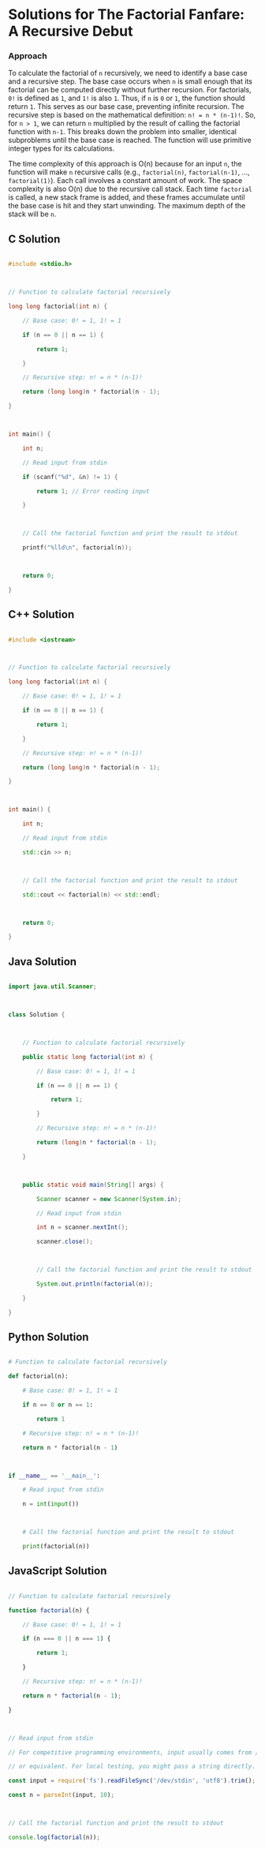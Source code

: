 # Solutions for The Factorial Fanfare: A Recursive Debut

### Approach
To calculate the factorial of `n` recursively, we need to identify a base case and a recursive step. The base case occurs when `n` is small enough that its factorial can be computed directly without further recursion. For factorials, `0!` is defined as `1`, and `1!` is also `1`. Thus, if `n` is `0` or `1`, the function should return `1`. This serves as our base case, preventing infinite recursion. The recursive step is based on the mathematical definition: `n! = n * (n-1)!`. So, for `n > 1`, we can return `n` multiplied by the result of calling the factorial function with `n-1`. This breaks down the problem into smaller, identical subproblems until the base case is reached. The function will use primitive integer types for its calculations.

The time complexity of this approach is O(n) because for an input `n`, the function will make `n` recursive calls (e.g., `factorial(n)`, `factorial(n-1)`, ..., `factorial(1)`). Each call involves a constant amount of work. The space complexity is also O(n) due to the recursive call stack. Each time `factorial` is called, a new stack frame is added, and these frames accumulate until the base case is hit and they start unwinding. The maximum depth of the stack will be `n`.

## C Solution
```c
#include <stdio.h>

// Function to calculate factorial recursively
long long factorial(int n) {
    // Base case: 0! = 1, 1! = 1
    if (n == 0 || n == 1) {
        return 1;
    }
    // Recursive step: n! = n * (n-1)!
    return (long long)n * factorial(n - 1);
}

int main() {
    int n;
    // Read input from stdin
    if (scanf("%d", &n) != 1) {
        return 1; // Error reading input
    }

    // Call the factorial function and print the result to stdout
    printf("%lld\n", factorial(n));

    return 0;
}
```

## C++ Solution
```cpp
#include <iostream>

// Function to calculate factorial recursively
long long factorial(int n) {
    // Base case: 0! = 1, 1! = 1
    if (n == 0 || n == 1) {
        return 1;
    }
    // Recursive step: n! = n * (n-1)!
    return (long long)n * factorial(n - 1);
}

int main() {
    int n;
    // Read input from stdin
    std::cin >> n;

    // Call the factorial function and print the result to stdout
    std::cout << factorial(n) << std::endl;

    return 0;
}
```

## Java Solution
```java
import java.util.Scanner;

class Solution {

    // Function to calculate factorial recursively
    public static long factorial(int n) {
        // Base case: 0! = 1, 1! = 1
        if (n == 0 || n == 1) {
            return 1;
        }
        // Recursive step: n! = n * (n-1)!
        return (long)n * factorial(n - 1);
    }

    public static void main(String[] args) {
        Scanner scanner = new Scanner(System.in);
        // Read input from stdin
        int n = scanner.nextInt();
        scanner.close();

        // Call the factorial function and print the result to stdout
        System.out.println(factorial(n));
    }
}
```

## Python Solution
```python
# Function to calculate factorial recursively
def factorial(n):
    # Base case: 0! = 1, 1! = 1
    if n == 0 or n == 1:
        return 1
    # Recursive step: n! = n * (n-1)!
    return n * factorial(n - 1)

if __name__ == '__main__':
    # Read input from stdin
    n = int(input())

    # Call the factorial function and print the result to stdout
    print(factorial(n))
```

## JavaScript Solution
```javascript
// Function to calculate factorial recursively
function factorial(n) {
    // Base case: 0! = 1, 1! = 1
    if (n === 0 || n === 1) {
        return 1;
    }
    // Recursive step: n! = n * (n-1)!
    return n * factorial(n - 1);
}

// Read input from stdin
// For competitive programming environments, input usually comes from /dev/stdin
// or equivalent. For local testing, you might pass a string directly.
const input = require('fs').readFileSync('/dev/stdin', 'utf8').trim();
const n = parseInt(input, 10);

// Call the factorial function and print the result to stdout
console.log(factorial(n));
```